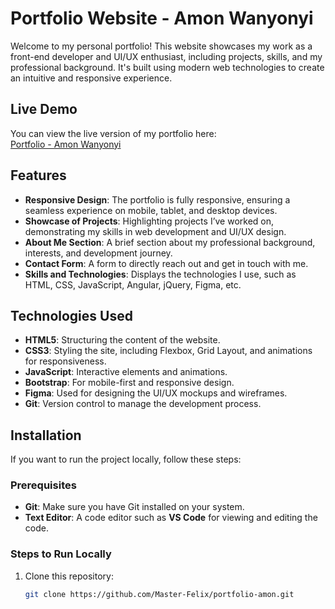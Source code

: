 # Portfolio Website - Amon Wanyonyi

Welcome to my personal portfolio! This website showcases my work as a front-end developer and UI/UX enthusiast, including projects, skills, and my professional background. It's built using modern web technologies to create an intuitive and responsive experience.

## Live Demo

You can view the live version of my portfolio here:  
[Portfolio - Amon Wanyonyi](https://master-felix.github.io/portfolio-amon/)

## Features

- **Responsive Design**: The portfolio is fully responsive, ensuring a seamless experience on mobile, tablet, and desktop devices.
- **Showcase of Projects**: Highlighting projects I’ve worked on, demonstrating my skills in web development and UI/UX design.
- **About Me Section**: A brief section about my professional background, interests, and development journey.
- **Contact Form**: A form to directly reach out and get in touch with me.
- **Skills and Technologies**: Displays the technologies I use, such as HTML, CSS, JavaScript, Angular, jQuery, Figma, etc.

## Technologies Used

- **HTML5**: Structuring the content of the website.
- **CSS3**: Styling the site, including Flexbox, Grid Layout, and animations for responsiveness.
- **JavaScript**: Interactive elements and animations.
- **Bootstrap**: For mobile-first and responsive design.
- **Figma**: Used for designing the UI/UX mockups and wireframes.
- **Git**: Version control to manage the development process.

## Installation

If you want to run the project locally, follow these steps:

### Prerequisites

- **Git**: Make sure you have Git installed on your system.
- **Text Editor**: A code editor such as **VS Code** for viewing and editing the code.

### Steps to Run Locally

1. Clone this repository:

   ```bash
   git clone https://github.com/Master-Felix/portfolio-amon.git
